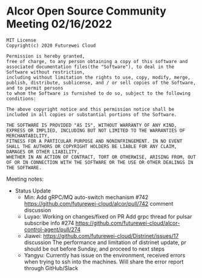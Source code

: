 # Alcor Open Source Community Meeting 02/16/2022


    MIT License
    Copyright(c) 2020 Futurewei Cloud

    Permission is hereby granted,
    free of charge, to any person obtaining a copy of this software and associated documentation files(the "Software"), to deal in the Software without restriction,
    including without limitation the rights to use, copy, modify, merge, publish, distribute, sublicense, and / or sell copies of the Software, and to permit persons
    to whom the Software is furnished to do so, subject to the following conditions:

    The above copyright notice and this permission notice shall be included in all copies or substantial portions of the Software.

    THE SOFTWARE IS PROVIDED "AS IS", WITHOUT WARRANTY OF ANY KIND, EXPRESS OR IMPLIED, INCLUDING BUT NOT LIMITED TO THE WARRANTIES OF MERCHANTABILITY,
    FITNESS FOR A PARTICULAR PURPOSE AND NONINFRINGEMENT. IN NO EVENT SHALL THE AUTHORS OR COPYRIGHT HOLDERS BE LIABLE FOR ANY CLAIM, DAMAGES OR OTHER LIABILITY,
    WHETHER IN AN ACTION OF CONTRACT, TORT OR OTHERWISE, ARISING FROM, OUT OF OR IN CONNECTION WITH THE SOFTWARE OR THE USE OR OTHER DEALINGS IN THE SOFTWARE.




Meeting notes: 

* Status Update
	* Min: Add gRPC/MQ auto-switch mechanism #742 https://github.com/futurewei-cloud/alcor/pull/742 comment discussion 
	* Luyao: Working on changes/fixed on PR Add grpc thread for pulsar subscribe info #274 https://github.com/futurewei-cloud/alcor-control-agent/pull/274
	* Jiawei: https://github.com/futurewei-cloud/Distrinet/issues/17 discussion 
		The performance and limitation of distrinet update, pr should be out before Sunday, and proceed to next steps
	* Yangyu: Currently has issue on the environment, received errors when trying to ssh into the machines.  Will share the error report through GitHub/Slack 
		
